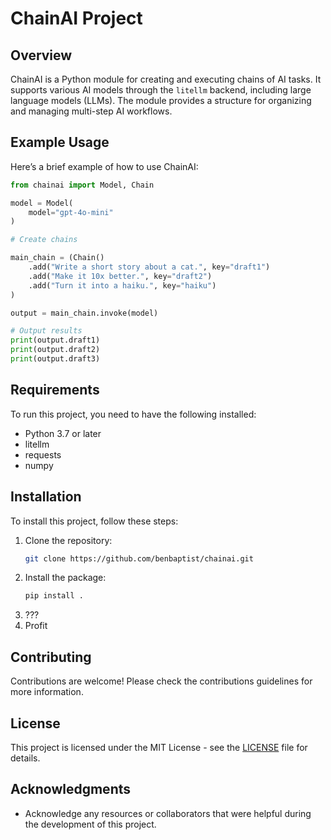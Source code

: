 # ChainAI Project

## Overview
ChainAI is a Python module for creating and executing chains of AI tasks. It supports various AI models through the `litellm` backend, including large language models (LLMs). The module provides a structure for organizing and managing multi-step AI workflows.

## Example Usage
Here’s a brief example of how to use ChainAI:

```python
from chainai import Model, Chain

model = Model(
    model="gpt-4o-mini"
)

# Create chains

main_chain = (Chain()
    .add("Write a short story about a cat.", key="draft1")
    .add("Make it 10x better.", key="draft2")
    .add("Turn it into a haiku.", key="haiku")
)

output = main_chain.invoke(model)

# Output results
print(output.draft1)
print(output.draft2)
print(output.draft3)
``` 

## Requirements
To run this project, you need to have the following installed:
- Python 3.7 or later
- litellm
- requests
- numpy

## Installation
To install this project, follow these steps:
1. Clone the repository:
   ```bash
   git clone https://github.com/benbaptist/chainai.git
   ```
2. Install the package:
    ```bash
    pip install .
    ```
3. ???
4. Profit

## Contributing
Contributions are welcome! Please check the contributions guidelines for more information.

## License
This project is licensed under the MIT License - see the [LICENSE](LICENSE) file for details.

## Acknowledgments
- Acknowledge any resources or collaborators that were helpful during the development of this project.
